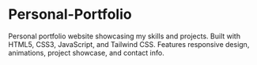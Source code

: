 # Personal-Portfolio
Personal portfolio website showcasing my skills and projects. Built with HTML5, CSS3, JavaScript, and Tailwind CSS. Features responsive design, animations, project showcase, and contact info. 
